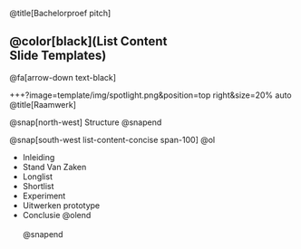 @title[Bachelorproef pitch]

## @color[black](List Content<br>Slide Templates)

@fa[arrow-down text-black]

+++?image=template/img/spotlight.png&position=top right&size=20% auto
@title[Raamwerk]

@snap[north-west]
Structure
@snapend

@snap[south-west list-content-concise span-100]
@ol
- Inleiding
- Stand Van Zaken
- Longlist
- Shortlist
- Experiment
- Uitwerken prototype
- Conclusie
  @olend
  <br><br>
  @snapend

